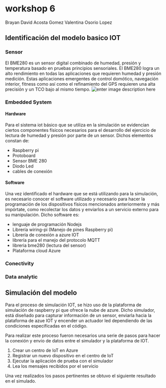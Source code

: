 # workshop 6
Brayan David Acosta Gomez
Valentina Osorio Lopez

## Identificación del modelo basico IOT
### Sensor 
El BME280 es un sensor digital combinado de humedad, presión y temperatura basado en pruebas principios sensoriales.
El BME280 logra un alto rendimiento en todas las aplicaciones que requieren humedad y presión medición. Estas aplicaciones emergentes de control domótico, navegación interior, fitness como así como el refinamiento del GPS requieren una alta precisión y un TCO bajo al mismo tiempo.
![enter image description here](https://tienda.bricogeek.com/6722-thickbox_default/sensor-de-temperatura-humedad-y-presion-bme280.jpg)

### Embedded System 

#### Hardware
Para el sistema iot básico que se utiliza en la simulación se evidencian ciertos componentes físicos necesarios para el desarrollo del ejercicio de lectura de humedad y presión por parte de un sensor. Dichos elementos constan de:

 - Raspberry pi
 - Protoboard
 - Sensor BME 280
 - Diodo Led
 - cables de conexión
#### Software
Una vez identificado el hardware que se está utilizando para la simulación, es necesario conocer el software utilizado y necesario para hacer la programación de los dispositivos físicos mencionados anteriormente y más impórtate, como recolectar los datos y enviarlos a un servicio externo para su manipulación. Dicho software es:
- lenguaje de programación Nodejs
- Librería wiring-pi (Manejo de pines Raspberry pi)
- Librería de conexión a azure IOT
- librería para el manejo del protocolo MQTT
- libreria bme280 (lectura del sensor)
- Plataforma cloud Azure

### Conectivity
### Data analytic

## Simulación del modelo
Para el proceso de simulación IOT, se hizo uso de la plataforma de simulación de raspberry pi que ofrece la nube de azure. Dicho simulador, está diseñado para capturar información de un sensor, enviarla hacia la plataforma de azue IOT y encender un actuador led dependiendo de las condiciones especificadas en el código.  

Para realizar este proceso fueron necesarios una serie de pasos para hacer la conexión y envio de datos entre el simulador y la plataforma de IOT.

 1. Crear un centro de IoT en Azure
 2. Registrar un nuevo dispositivo en el centro de IoT
 3. Ejecutar la aplicación de prueba con el simulador
 4. Lea los mensajes recibidos por el servicio

Una vez realizados los pasos pertinentes se obtuvo el siguiente resultado en el simulado.